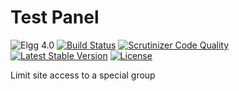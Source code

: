 Test Panel
==========

![Elgg 4.0](https://img.shields.io/badge/Elgg-4.0-green.svg)
[![Build Status](https://scrutinizer-ci.com/g/ColdTrick/test_panel/badges/build.png?b=master)](https://scrutinizer-ci.com/g/ColdTrick/test_panel/build-status/master)
[![Scrutinizer Code Quality](https://scrutinizer-ci.com/g/ColdTrick/test_panel/badges/quality-score.png?b=master)](https://scrutinizer-ci.com/g/ColdTrick/test_panel/?branch=master)
[![Latest Stable Version](https://poser.pugx.org/coldtrick/test_panel/v/stable.svg)](https://packagist.org/packages/coldtrick/test_panel)
[![License](https://poser.pugx.org/coldtrick/test_panel/license.svg)](https://packagist.org/packages/coldtrick/test_panel)

Limit site access to a special group
